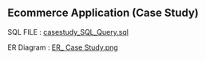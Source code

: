 ## Ecommerce Application (Case Study)

SQL FILE : [casestudy_SQL_Query.sql](https://github.com/caprolaliac/Hexaware-Training/blob/main/Case%20Study/casestudy_SQL_Query.sql)

ER Diagram : [ER_ Case Study.png](https://github.com/caprolaliac/Hexaware-Training/blob/main/Case%20Study/ER_%20Case%20Study.png)

